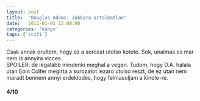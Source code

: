 ```yaml
---
layout: post
title:  "Douglas Adams: Jobbara artalmatlan"
date:   2011-01-01 12:00:00
categories: 'konyv'
tags: ['scifi']
---
```


Csak annak orultem, hogy ez a sorozat utolso kotete. Sok, unalmas es mar nem is annyira vicces. <br>
SPOILER: de legalabb mindenki meghal a vegen. Tudom, hogy D.A. halala utan Eoin Colfer megirta a sorozatot lezaro utolso reszt, de ez utan nem maradt bennem annyi erdeklodes, hogy felmasoljam a kindle-re.

<h4>4/10</h4>